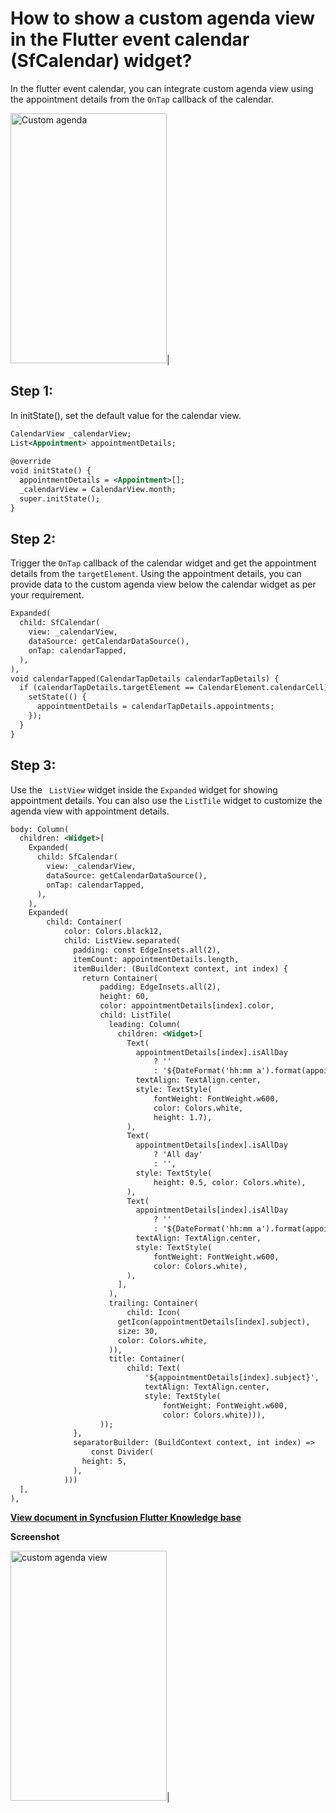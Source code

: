 # How to show a custom agenda view in the Flutter event calendar (SfCalendar) widget?

In the flutter event calendar, you can integrate custom agenda view using the appointment details from the `OnTap` callback of the calendar. 

<img alt="Custom agenda"  src="http://www.syncfusion.com/uploads/user/kb/flut/flut-668/flut-668_img1.gif" width="250" height="400" />|

## Step 1:
In initState(), set the default value for the calendar view.

```xml
CalendarView _calendarView;
List<Appointment> appointmentDetails;
 
@override
void initState() {
  appointmentDetails = <Appointment>[];
  _calendarView = CalendarView.month;
  super.initState();
}
```
 
## Step 2:
Trigger the `OnTap` callback of the calendar widget and get the appointment details from the `targetElement`. Using the appointment details, you can provide data to the custom agenda view below the calendar widget as per your requirement.

```xml
Expanded(
  child: SfCalendar(
    view: _calendarView,
    dataSource: getCalendarDataSource(),
    onTap: calendarTapped,
  ),
),
void calendarTapped(CalendarTapDetails calendarTapDetails) {
  if (calendarTapDetails.targetElement == CalendarElement.calendarCell) { 
    setState(() {
      appointmentDetails = calendarTapDetails.appointments;
    });
  }
}
```

## Step 3:
Use the ` ListView` widget inside the `Expanded` widget for showing appointment details. You can also use the `ListTile` widget to customize the agenda view with appointment details.

```xml
body: Column(
  children: <Widget>[
    Expanded(
      child: SfCalendar(
        view: _calendarView,
        dataSource: getCalendarDataSource(),
        onTap: calendarTapped,
      ),
    ),
    Expanded(
        child: Container(
            color: Colors.black12,
            child: ListView.separated(
              padding: const EdgeInsets.all(2),
              itemCount: appointmentDetails.length,
              itemBuilder: (BuildContext context, int index) {
                return Container(
                    padding: EdgeInsets.all(2),
                    height: 60,
                    color: appointmentDetails[index].color,
                    child: ListTile(
                      leading: Column(
                        children: <Widget>[
                          Text(
                            appointmentDetails[index].isAllDay
                                ? ''
                                : '${DateFormat('hh:mm a').format(appointmentDetails[index].startTime)}',
                            textAlign: TextAlign.center,
                            style: TextStyle(
                                fontWeight: FontWeight.w600,
                                color: Colors.white,
                                height: 1.7),
                          ),
                          Text(
                            appointmentDetails[index].isAllDay
                                ? 'All day'
                                : '',
                            style: TextStyle(
                                height: 0.5, color: Colors.white),
                          ),
                          Text(
                            appointmentDetails[index].isAllDay
                                ? ''
                                : '${DateFormat('hh:mm a').format(appointmentDetails[index].endTime)}',
                            textAlign: TextAlign.center,
                            style: TextStyle(
                                fontWeight: FontWeight.w600,
                                color: Colors.white),
                          ),
                        ],
                      ),
                      trailing: Container(
                          child: Icon(
                        getIcon(appointmentDetails[index].subject),
                        size: 30,
                        color: Colors.white,
                      )),
                      title: Container(
                          child: Text(
                              '${appointmentDetails[index].subject}',
                              textAlign: TextAlign.center,
                              style: TextStyle(
                                  fontWeight: FontWeight.w600,
                                  color: Colors.white))),
                    ));
              },
              separatorBuilder: (BuildContext context, int index) =>
                  const Divider(
                height: 5,
              ),
            )))
  ],
),
```
**[View document in Syncfusion Flutter Knowledge base](https://www.syncfusion.com/kb/11016/how-to-show-a-custom-agenda-view-in-the-flutter-event-calendar-sfcalendar-widget)**

**Screenshot**

<img alt="custom agenda view" src="http://www.syncfusion.com/uploads/user/kb/flut/flut-668/flut-668_img2.png" width="250" height="400" />|
